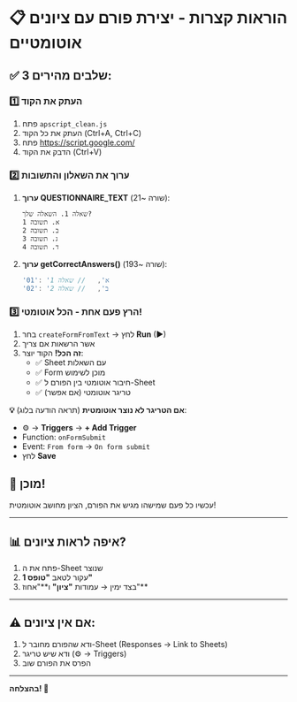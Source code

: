 # 📋 הוראות קצרות - יצירת פורם עם ציונים אוטומטיים

## ✅ 3 שלבים מהירים:

### 1️⃣ העתק את הקוד
1. פתח `apscript_clean.js`
2. העתק את כל הקוד (Ctrl+A, Ctrl+C)
3. פתח https://script.google.com/
4. הדבק את הקוד (Ctrl+V)

### 2️⃣ ערוך את השאלון והתשובות
1. **ערוך QUESTIONNAIRE_TEXT** (שורה ~21):
   ```
   שאלה 1. השאלה שלך?
   א. תשובה 1
   ב. תשובה 2
   ג. תשובה 3
   ד. תשובה 4
   ```

2. **ערוך getCorrectAnswers()** (שורה ~193):
   ```javascript
   '01': 'א',   // שאלה 1
   '02': 'ב',   // שאלה 2
   ```

### 3️⃣ הרץ פעם אחת - הכל אוטומטי!
1. בחר `createFormFromText` → לחץ **Run** (▶)
2. אשר הרשאות אם צריך
3. **זה הכל!** הקוד יוצר:
   - ✅ Sheet עם השאלות
   - ✅ Form מוכן לשימוש
   - ✅ חיבור אוטומטי בין הפורם ל-Sheet
   - ✅ טריגר אוטומטי (אם אפשר)

**💡 אם הטריגר לא נוצר אוטומטית** (תראה הודעה בלוג):
   - ⚙️ → **Triggers** → **+ Add Trigger**
   - Function: `onFormSubmit`
   - Event: `From form` → `On form submit`
   - לחץ **Save**

## 🎉 מוכן!
עכשיו כל פעם שמישהו מגיש את הפורם, הציון מחושב אוטומטית!

---

## 📊 איפה לראות ציונים?
1. פתח את ה-Sheet שנוצר
2. עקור לטאב **"טופס 1"**
3. בצד ימין → עמודות **"ציון"** ו**"אחוז"**

---

## ⚠️ אם אין ציונים:
1. ודא שהפורם מחובר ל-Sheet (Responses → Link to Sheets)
2. ודא שיש טריגר (⚙️ → Triggers)
3. הפרס את הפורם שוב

---

**בהצלחה! 🚀**

